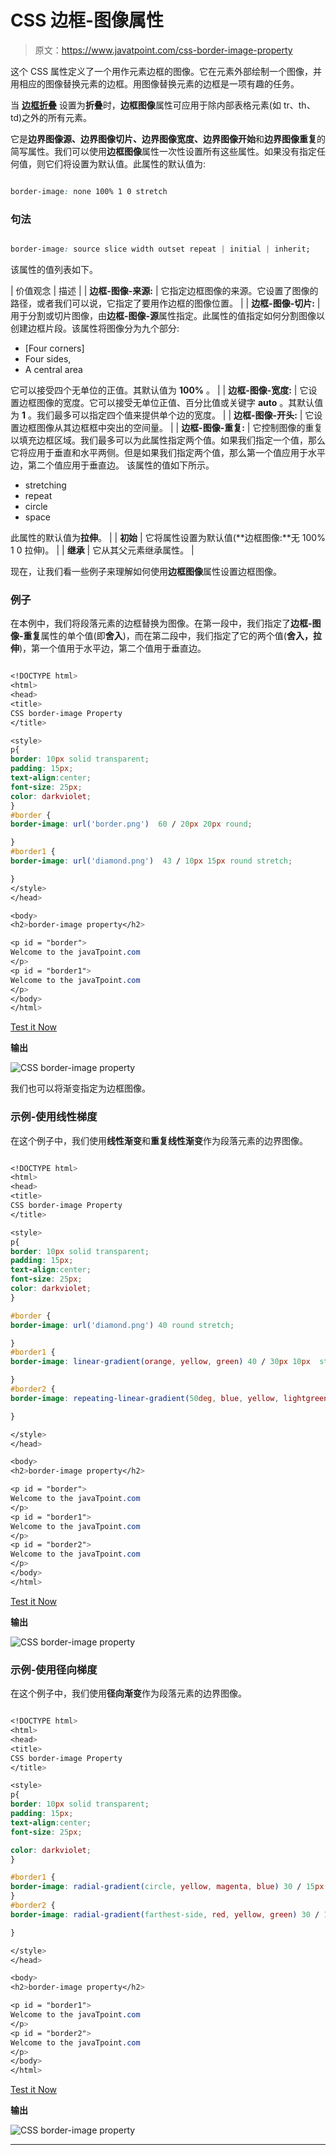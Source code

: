 # CSS 边框-图像属性

> 原文：<https://www.javatpoint.com/css-border-image-property>

这个 CSS 属性定义了一个用作元素边框的图像。它在元素外部绘制一个图像，并用相应的图像替换元素的边框。用图像替换元素的边框是一项有趣的任务。

当 [**边框折叠**](https://www.javatpoint.com/css-border-collapse-property) 设置为**折叠**时，**边框图像**属性可应用于除内部表格元素(如 tr、th、td)之外的所有元素。

它是**边界图像源、边界图像切片、边界图像宽度、边界图像开始**和**边界图像重复**的简写属性。我们可以使用**边框图像**属性一次性设置所有这些属性。如果没有指定任何值，则它们将设置为默认值。此属性的默认值为:

```css

border-image: none 100% 1 0 stretch

```

### 句法

```css

border-image: source slice width outset repeat | initial | inherit;

```

该属性的值列表如下。

| 价值观念 | 描述 |
| **边框-图像-来源:** | 它指定边框图像的来源。它设置了图像的路径，或者我们可以说，它指定了要用作边框的图像位置。 |
| **边框-图像-切片:** | 用于分割或切片图像，由**边框-图像-源**属性指定。此属性的值指定如何分割图像以创建边框片段。该属性将图像分为九个部分:

*   [Four corners]
*   Four sides,
*   A central area

它可以接受四个无单位的正值。其默认值为 **100%** 。 |
| **边框-图像-宽度:** | 它设置边框图像的宽度。它可以接受无单位正值、百分比值或关键字 **auto** 。其默认值为 **1** 。我们最多可以指定四个值来提供单个边的宽度。 |
| **边框-图像-开头:** | 它设置边框图像从其边框框中突出的空间量。 |
| **边框-图像-重复:** | 它控制图像的重复以填充边框区域。我们最多可以为此属性指定两个值。如果我们指定一个值，那么它将应用于垂直和水平两侧。但是如果我们指定两个值，那么第一个值应用于水平边，第二个值应用于垂直边。
该属性的值如下所示。

*   stretching
*   repeat
*   circle
*   space

此属性的默认值为**拉伸**。 |
| **初始** | 它将属性设置为默认值(**边框图像:**无 100% 1 0 拉伸)。 |
| **继承** | 它从其父元素继承属性。 |

现在，让我们看一些例子来理解如何使用**边框图像**属性设置边框图像。

### 例子

在本例中，我们将段落元素的边框替换为图像。在第一段中，我们指定了**边框-图像-重复**属性的单个值(即**舍入**)，而在第二段中，我们指定了它的两个值(**舍入，拉伸**)，第一个值用于水平边，第二个值用于垂直边。

```css

<!DOCTYPE html>
<html>
<head>
<title>
CSS border-image Property
</title>

<style>
p{
border: 10px solid transparent;
padding: 15px;
text-align:center;
font-size: 25px;
color: darkviolet;
}
#border {
border-image: url('border.png')  60 / 20px 20px round;

}
#border1 {
border-image: url('diamond.png')  43 / 10px 15px round stretch;

}
</style>
</head>

<body>
<h2>border-image property</h2>

<p id = "border">
Welcome to the javaTpoint.com
</p>
<p id = "border1">
Welcome to the javaTpoint.com
</p>
</body>
</html>

```

[Test it Now](https://www.javatpoint.com/oprweb/test.jsp?filename=css-border-image-property1)

**输出**

![CSS border-image property](img/8acd3d578397c578eaa3f636afea0776.png)

我们也可以将渐变指定为边框图像。

### 示例-使用线性梯度

在这个例子中，我们使用**线性渐变**和**重复线性渐变**作为段落元素的边界图像。

```css

<!DOCTYPE html>
<html>
<head>
<title>
CSS border-image Property
</title>

<style>
p{
border: 10px solid transparent;
padding: 15px;
text-align:center;
font-size: 25px;
color: darkviolet;
}

#border {
border-image: url('diamond.png') 40 round stretch;

}
#border1 {
border-image: linear-gradient(orange, yellow, green) 40 / 30px 10px  stretch;

}
#border2 {
border-image: repeating-linear-gradient(50deg, blue, yellow, lightgreen 20px) 30 / 20px 30px round;

}

</style>
</head>

<body>
<h2>border-image property</h2>

<p id = "border">
Welcome to the javaTpoint.com
</p>
<p id = "border1">
Welcome to the javaTpoint.com
</p>
<p id = "border2">
Welcome to the javaTpoint.com
</p>
</body>
</html>

```

[Test it Now](https://www.javatpoint.com/oprweb/test.jsp?filename=css-border-image-property2)

**输出**

![CSS border-image property](img/47946669c8ac04e0a3c23e2f430d915e.png)

### 示例-使用径向梯度

在这个例子中，我们使用**径向渐变**作为段落元素的边界图像。

```css

<!DOCTYPE html>
<html>
<head>
<title>
CSS border-image Property
</title>

<style>
p{
border: 10px solid transparent;
padding: 15px;
text-align:center;
font-size: 25px;

color: darkviolet;
}

#border1 {
border-image: radial-gradient(circle, yellow, magenta, blue) 30 / 15px repeat;
}
#border2 {
border-image: radial-gradient(farthest-side, red, yellow, green) 30 / 15px round;

}

</style>
</head>

<body>
<h2>border-image property</h2>

<p id = "border1">
Welcome to the javaTpoint.com
</p>
<p id = "border2">
Welcome to the javaTpoint.com
</p>
</body>
</html>

```

[Test it Now](https://www.javatpoint.com/oprweb/test.jsp?filename=css-border-image-property3)

**输出**

![CSS border-image property](img/91bf99273c5dc7c64510200b7e41a7b4.png)

* * *